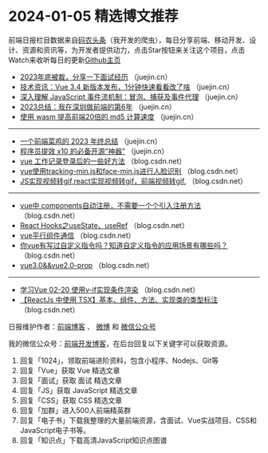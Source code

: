 # 2024-01-05 精选博文推荐

前端日报栏目数据来自[码农头条](http://toutiao.qdkfweb.cn/)（我开发的爬虫），每日分享前端、移动开发、设计、资源和资讯等，为开发者提供动力，点击Star按钮来关注这个项目，点击Watch来收听每日的更新[Github主页](https://github.com/kujian/frontendDaily)
* [2023年底被裁，分享一下面试经历](https://juejin.cn/post/7318446300591030281) （juejin.cn）
* [技术资讯：Vue 3.4 新版本发布，1分钟快速看看改了啥](https://juejin.cn/post/7319702157459701760) （juejin.cn）
* [深入理解 JavaScript 事件流机制：冒泡、捕获及事件代理](https://juejin.cn/post/7319706549915107347) （juejin.cn）
* [2023总结：我在深圳做前端的第6年](https://juejin.cn/post/7319700830076157988) （juejin.cn）
* [使用 wasm 提高前端20倍的 md5 计算速度](https://juejin.cn/post/7319541565318398003) （juejin.cn）

***
* [一个前端菜鸡的 2023 年终总结](https://juejin.cn/post/7319320776002240512) （juejin.cn）
* [程序员提效 x10 的必备开源“神器”](https://juejin.cn/post/7319774994040733737) （juejin.cn）
* [vue 工作记录登录后的一些好方法](https://blog.csdn.net/qq_34114535/article/details/135379676) （blog.csdn.net）
* [vue使用tracking-min.js和face-min.js进行人脸识别](https://blog.csdn.net/m0_74265396/article/details/135396852) （blog.csdn.net）
* [JS实现视频转gif,react实现视频转gif，前端视频转gif.](https://blog.csdn.net/qq_34297738/article/details/135385696) （blog.csdn.net）

***
* [vue中 components自动注册，不需要一个个引入注册方法](https://blog.csdn.net/weixin_43857653/article/details/135396118) （blog.csdn.net）
* [React Hooks之useState、useRef](https://blog.csdn.net/inthat/article/details/135324404) （blog.csdn.net）
* [vue平行组件通信](https://blog.csdn.net/weixin_45067611/article/details/135392134) （blog.csdn.net）
* [你vue有写过自定义指令吗？知道自定义指令的应用场景有哪些吗？](https://blog.csdn.net/m0_73358221/article/details/135377733) （blog.csdn.net）
* [vue3.0&amp;&amp;vue2.0-prop](https://blog.csdn.net/zhumizhumi/article/details/135393047) （blog.csdn.net）

***
* [学习Vue 02-20 使用v-if实现条件渲染](https://blog.csdn.net/qq_37703224/article/details/135379474) （blog.csdn.net）
* [【ReactJs 中使用 TSX】基本、组件、方法、实现类的类型标注](https://blog.csdn.net/Dongfang_project/article/details/135385662) （blog.csdn.net）

日报维护作者：[前端博客](https://qdkfweb.cn/) 、 [微博](http://weibo.com/kujian) 和 [微信公众号](https://open.weixin.qq.com/qr/code?username=caibaojian_com)

我的微信公众号：[前端开发博客](https://open.weixin.qq.com/qr/code?username=caibaojian_com)，在后台回复以下关键字可以获取资源。

1. 回复「1024」，领取前端进阶资料，包含小程序、Nodejs、Git等
2. 回复「Vue」获取 Vue 精选文章
3. 回复「面试」获取 面试 精选文章
4. 回复「JS」获取 JavaScript 精选文章
5. 回复「CSS」获取 CSS 精选文章
6. 回复「加群」进入500人前端精英群
7. 回复「电子书」下载我整理的大量前端资源，含面试、Vue实战项目、CSS和JavaScript电子书等。
8. 回复「知识点」下载高清JavaScript知识点图谱